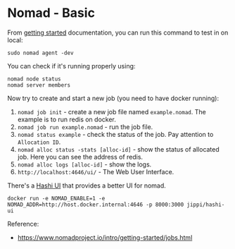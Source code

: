 # Nomad - Basic

From [getting started](https://www.nomadproject.io/intro/getting-started/running.html) documentation, you can run this command to test in on local:
```
sudo nomad agent -dev
```

You can check if it's running properly using:
```
nomad node status
nomad server members
```

Now try to create and start a new job (you need to have docker running):
1. `nomad job init` - create a new job file named `example.nomad`. The example is to run redis on docker.
2. `nomad job run example.nomad` - run the job file.
3. `nomad status example` - check the status of the job. Pay attention to `Allocation ID`.
4. `nomad alloc status -stats [alloc-id]` - show the status of allocated job. Here you can see the address of redis.
5. `nomad alloc logs [alloc-id]` - show the logs.
6. `http://localhost:4646/ui/` - The Web User Interface.

There's a [Hashi UI](https://github.com/jippi/hashi-ui) that provides a better UI for nomad.
```
docker run -e NOMAD_ENABLE=1 -e NOMAD_ADDR=http://host.docker.internal:4646 -p 8000:3000 jippi/hashi-ui
```

Reference:
- https://www.nomadproject.io/intro/getting-started/jobs.html